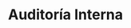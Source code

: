 ---
title: Auditoría Interna
layout: servicio
icono: bi-clipboard-data
descripcion: >
  Realizamos auditorías internas detalladas para evaluar y mejorar los
  procesos de tu empresa, asegurando el cumplimiento normativo y la
  eficiencia operativa.
caracteristicas:
  - Evaluación de riesgos y controles internos
  - Análisis de cumplimiento normativo y regulaciones
  - Identificación de áreas de mejora en procesos internos
  - Elaboración de informes detallados y recomendaciones
  - Capacitación en mejores prácticas de auditoría
imagen: /assets/img/services.jpg
parrafo1: >
  Nuestro servicio de auditoría interna te ayuda a identificar riesgos y
  optimizar los procesos internos de tu empresa, garantizando su
  eficiencia y cumplimiento.
parrafo2: >
  Contamos con un equipo de expertos que realiza evaluaciones detalladas
  para detectar áreas de mejora y proponer soluciones efectivas.
parrafo3: >
  Confía en nosotros para fortalecer los controles internos de tu empresa
  y asegurar su estabilidad y crecimiento a largo plazo.
---